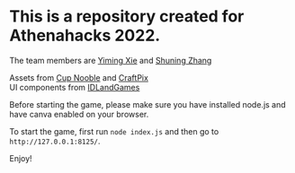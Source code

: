 # This is a repository created for Athenahacks 2022. 

The team members are [Yiming Xie](https://www.linkedin.com/in/yimingx/) and [Shuning Zhang](https://skkkzhang.com/)

Assets from [Cup Nooble](https://cupnooble.itch.io/sprout-lands-asset-pack) and [CraftPix](https://craftpix.net/freebies/free-level-map-pixel-art-assets-pack/)  
UI components from [IDLandGames](https://idlandgames.itch.io/ui-pixelart-assets-8)

Before starting the game, please make sure you have installed node.js and have canva enabled on your browser. 

To start the game, first run `node index.js` and then go to `http://127.0.0.1:8125/`.

Enjoy!


